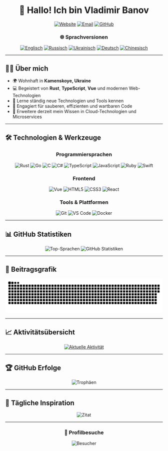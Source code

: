 <div align="center">

# 👋 Hallo! Ich bin Vladimir Banov

[![Website](https://img.shields.io/badge/Website-https://baneronetwo.vercel.app/-blue?style=for-the-badge&logo=vercel)](https://baneronetwo.vercel.app/)
[![Email](https://img.shields.io/badge/Email-baneronetwo@memeware.net-red?style=for-the-badge&logo=gmail)](mailto:baneronetwo@memeware.net)
[![GitHub](https://img.shields.io/badge/GitHub-BANSAFAn-181717?style=for-the-badge&logo=github)](https://github.com/BANSAFAn)

### 🌐 Sprachversionen
[![Englisch](https://img.shields.io/badge/English-English-blue?style=flat-square)](README.md)
[![Russisch](https://img.shields.io/badge/Русский-Русский-success?style=flat-square)](README.ru.md)
[![Ukrainisch](https://img.shields.io/badge/Українська-Українська-yellow?style=flat-square)](README.uk.md)
[![Deutsch](https://img.shields.io/badge/Deutsch-Aktuell-orange?style=flat-square)](README.de.md)
[![Chinesisch](https://img.shields.io/badge/简体中文-简体中文-red?style=flat-square)](README.zh-CN.md)

</div>

---

## 👨‍💻 Über mich

- 🌍 Wohnhaft in **Kamenskoye, Ukraine**
- 💻 Begeistert von **Rust**, **TypeScript**, **Vue** und modernen Web-Technologien
- 🚀 Lerne ständig neue Technologien und Tools kennen
- 🎯 Engagiert für sauberen, effizienten und wartbaren Code
- 🌱 Erweitere derzeit mein Wissen in Cloud-Technologien und Microservices

---

## 🛠️ Technologien & Werkzeuge

<div align="center">

### Programmiersprachen
![Rust](https://img.shields.io/badge/Rust-000000?style=for-the-badge&logo=rust&logoColor=white)
![Go](https://img.shields.io/badge/Go-00ADD8?style=for-the-badge&logo=go&logoColor=white)
![C](https://img.shields.io/badge/C-A8B9CC?style=for-the-badge&logo=c&logoColor=white)
![C#](https://img.shields.io/badge/C%23-239120?style=for-the-badge&logo=c-sharp&logoColor=white)
![TypeScript](https://img.shields.io/badge/TypeScript-3178C6?style=for-the-badge&logo=typescript&logoColor=white)
![JavaScript](https://img.shields.io/badge/JavaScript-F7DF1E?style=for-the-badge&logo=javascript&logoColor=black)
![Ruby](https://img.shields.io/badge/Ruby-CC342D?style=for-the-badge&logo=ruby&logoColor=white)
![Swift](https://img.shields.io/badge/Swift-FA7343?style=for-the-badge&logo=swift&logoColor=white)

### Frontend
![Vue](https://img.shields.io/badge/Vue.js-4FC08D?style=for-the-badge&logo=vue.js&logoColor=white)
![HTML5](https://img.shields.io/badge/HTML5-E34F26?style=for-the-badge&logo=html5&logoColor=white)
![CSS3](https://img.shields.io/badge/CSS3-1572B6?style=for-the-badge&logo=css3&logoColor=white)
![React](https://img.shields.io/badge/React-61DAFB?style=for-the-badge&logo=react&logoColor=black)

### Tools & Plattformen
![Git](https://img.shields.io/badge/Git-F05032?style=for-the-badge&logo=git&logoColor=white)
![VS Code](https://img.shields.io/badge/VS_Code-007ACC?style=for-the-badge&logo=visual-studio-code&logoColor=white)
![Docker](https://img.shields.io/badge/Docker-2496ED?style=for-the-badge&logo=docker&logoColor=white)

</div>

---

## 📊 GitHub Statistiken

<div align="center">

<img src="https://github-readme-stats.vercel.app/api/top-langs/?username=BANSAFAn&layout=compact&theme=radical&hide_border=true" alt="Top-Sprachen" />
<img src="https://github-readme-stats.vercel.app/api?username=BANSAFAn&show_icons=true&theme=radical&hide_border=true" alt="GitHub Statistiken" />

</div>

---

## 🐍 Beitragsgrafik

<div align="center">

![Schlangen-Animation](https://github.com/BANSAFAn/BANSAFAn/blob/output/github-snake-dark.svg)

</div>

---

## 📈 Aktivitätsübersicht

<div align="center">

[![Aktuelle Aktivität](https://github-readme-activity-graph.vercel.app/graph?username=BANSAFAn&theme=tokyo-night&hide_border=true&area=true)](https://github.com/BANSAFAn)

</div>

---

## 🏆 GitHub Erfolge

<div align="center">

![Trophäen](https://github-profile-trophy.vercel.app/?username=BANSAFAn&theme=nord&no-frame=true&column=7&margin-w=15)

</div>

---

## 💭 Tägliche Inspiration

<div align="center">

![Zitat](https://quotes-github-readme.vercel.app/api?type=horizontal&theme=tokyonight)

</div>



---

<div align="center">

### 👀 Profilbesuche

![Besucher](https://visitor-badge.laobi.icu/badge?page_id=BANSAFAn.BANSAFAn)

</div>
